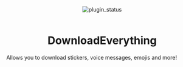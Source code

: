 <div align="center">
	<img alt="plugin_status" src="https://img.shields.io/badge/plugin_status-unfinished-EEEEEE?style=for-the-badge&labelColor=263238" />
</div>
<br/>
<div align="center">
	<h1>DownloadEverything</h1>
</div>

Allows you to download stickers, voice messages, emojis and more!